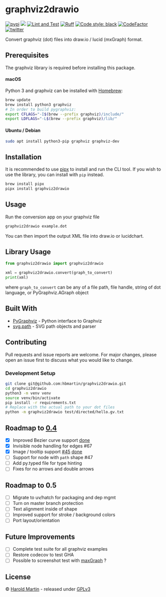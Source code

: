 # graphviz2drawio

<a href="https://pypi.org/project/graphviz2drawio/"><img src="https://img.shields.io/pypi/v/graphviz2drawio.svg" alt="pypi"></a>
<a href="https://pypi.python.org/pypi/graphviz2drawio/"><img src="https://img.shields.io/pypi/pyversions/graphviz2drawio.svg" /></a>
[![Lint and Test](https://github.com/hbmartin/graphviz2drawio/actions/workflows/lint.yml/badge.svg)](https://github.com/hbmartin/graphviz2drawio/actions/workflows/lint.yml)
[![Ruff](https://img.shields.io/endpoint?url=https://raw.githubusercontent.com/astral-sh/ruff/main/assets/badge/v2.json)](https://github.com/astral-sh/ruff)
[![Code style: black](https://img.shields.io/badge/🐧-black-000000.svg)](https://github.com/psf/black)
[![CodeFactor](https://www.codefactor.io/repository/github/hbmartin/graphviz2drawio/badge)](https://www.codefactor.io/repository/github/hbmartin/graphviz2drawio)
[![twitter](https://img.shields.io/badge/@hmartin-00aced.svg?logo=twitter&logoColor=black)](https://twitter.com/hmartin)


Convert graphviz (dot) files into draw.io / lucid (mxGraph) format.

## Prerequisites

The graphviz library is required before installing this package.

#### macOS
Python 3 and graphviz can be installed with [Homebrew](https://brew.sh/):

```bash
brew update
brew install python3 graphviz
# In order to build pygraphviz:
export CFLAGS="-I$(brew --prefix graphviz)/include/"                                                   
export LDFLAGS="-L$(brew --prefix graphviz)/lib/"
```

#### Ubuntu / Debian

```bash
sudo apt install python3-pip graphviz graphviz-dev
```

## Installation

It is recommended to use [pipx](https://pipx.pypa.io/stable/) to install and run the CLI tool. If you wish to use the library, you can install with `pip` instead.

```bash
brew install pipx
pipx install graphviz2drawio
```

## Usage
Run the conversion app on your graphviz file

```bash
graphviz2drawio example.dot
```
You can then import the output XML file into draw.io or lucidchart.

## Library Usage
```python
from graphviz2drawio import graphviz2drawio

xml = graphviz2drawio.convert(graph_to_convert)
print(xml)
```
where `graph_to_convert` can be any of a file path, file handle, string of dot language, or PyGraphviz.AGraph object

## Built With

* [PyGraphviz](http://pygraphviz.github.io/documentation/pygraphviz-1.4rc1/reference/index.html) - Python interface to Graphviz
* [svg.path](https://github.com/regebro/svg.path) - SVG path objects and parser


## Contributing

Pull requests and issue reports are welcome. For major changes, please open an issue first to discuss what you would like to change.

### Development Setup

```bash
git clone git@github.com:hbmartin/graphviz2drawio.git
cd graphviz2drawio
python3 -m venv venv
source venv/bin/activate
pip install -r requirements.txt
# Replace with the actual path to your dot files
python -m graphviz2drawio test/directed/hello.gv.txt
```

## Roadmap to [0.4](https://github.com/hbmartin/graphviz2drawio/milestone/2)
- [x] Improved Bezier curve support [done](https://github.com/hbmartin/graphviz2drawio/pull/81)
- [x] Invisible node handling for edges #67
- [x] Image / tooltip support [#45](https://github.com/hbmartin/graphviz2drawio/issues/45) [done](https://github.com/hbmartin/graphviz2drawio/pull/82)
- [ ] Support for node with `path` shape #47
- [ ] Add py.typed file for type hinting
- [ ] Fixes for no arrows and double arrows

## Roadmap to 0.5
- [ ] Migrate to uv/hatch for packaging and dep mgmt
- [ ] Turn on master branch protection
- [ ] Text alignment inside of shape
- [ ] Improved support for stroke / background colors
- [ ] Port layout/orientation

## Future Improvements
- [ ] Complete test suite for all graphviz examples
- [ ] Restore codecov to test GHA
- [ ] Possible to screenshot test with [maxGraph](https://github.com/maxGraph/maxGraph?tab=readme-ov-file) ?

## License

© [Harold Martin](https://www.linkedin.com/in/harold-martin-98526971/) - released under [GPLv3](LICENSE.md)

